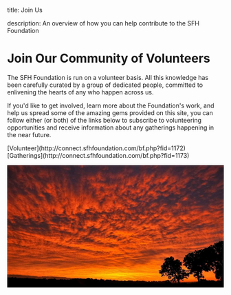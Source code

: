title: Join Us

description: An overview of how you can help contribute to the SFH Foundation

# Join Our Community of Volunteers

The SFH Foundation is run on a volunteer basis. All this knowledge has been carefully curated by a group of dedicated people, committed to enlivening the hearts of any who happen across us. 

If you'd like to get involved, learn more about the Foundation's work, and help us spread some of the amazing gems provided on this site, you can follow either (or both) of the links below to subscribe to volunteering opportunities and receive information about any gatherings happening in the near future.

<div markdown="3" class="purchase-link">
[Volunteer](http://connect.sfhfoundation.com/bf.php?fid=1172)
</div>

<div markdown="3" class="purchase-link">
[Gatherings](http://connect.sfhfoundation.com/bf.php?fid=1173)
</div>

![Aphorims Begin](../assets/images/20.jpg)
